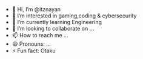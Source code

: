 - 👋 Hi, I’m @itznayan
- 👀 I’m interested in gaming,coding & cybersecurity
- 🌱 I’m currently learning Engineering
- 💞️ I’m looking to collaborate on ...
- 📫 How to reach me ...
- 😄 Pronouns: ...
- ⚡ Fun fact: Otaku

<!---
itznayan/itznayan is a ✨ special ✨ repository because its `README.md` (this file) appears on your GitHub profile.
You can click the Preview link to take a look at your changes.
--->
